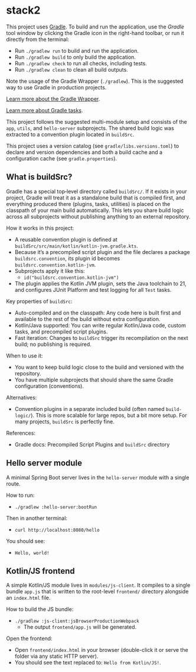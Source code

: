 # stack2

This project uses [Gradle](https://gradle.org/).
To build and run the application, use the *Gradle* tool window by clicking the Gradle icon in the right-hand toolbar,
or run it directly from the terminal:

* Run `./gradlew run` to build and run the application.
* Run `./gradlew build` to only build the application.
* Run `./gradlew check` to run all checks, including tests.
* Run `./gradlew clean` to clean all build outputs.

Note the usage of the Gradle Wrapper (`./gradlew`).
This is the suggested way to use Gradle in production projects.

[Learn more about the Gradle Wrapper](https://docs.gradle.org/current/userguide/gradle_wrapper.html).

[Learn more about Gradle tasks](https://docs.gradle.org/current/userguide/command_line_interface.html#common_tasks).

This project follows the suggested multi-module setup and consists of the `app`, `utils`, and `hello-server` subprojects.
The shared build logic was extracted to a convention plugin located in `buildSrc`.

This project uses a version catalog (see `gradle/libs.versions.toml`) to declare and version dependencies
and both a build cache and a configuration cache (see `gradle.properties`).

## What is buildSrc?

Gradle has a special top‑level directory called `buildSrc/`. If it exists in your project, Gradle will treat it as a standalone build that is compiled first, and everything produced there (plugins, tasks, utilities) is placed on the classpath of your main build automatically. This lets you share build logic across all subprojects without publishing anything to an external repository.

How it works in this project:
- A reusable convention plugin is defined at `buildSrc/src/main/kotlin/kotlin-jvm.gradle.kts`.
- Because it’s a precompiled script plugin and the file declares a package `buildsrc.convention`, its plugin id becomes `buildsrc.convention.kotlin-jvm`.
- Subprojects apply it like this:
  - `id("buildsrc.convention.kotlin-jvm")`
- The plugin applies the Kotlin JVM plugin, sets the Java toolchain to 21, and configures JUnit Platform and test logging for all `Test` tasks.

Key properties of `buildSrc`:
- Auto-compiled and on the classpath: Any code here is built first and available to the rest of the build without extra configuration.
- Kotlin/Java supported: You can write regular Kotlin/Java code, custom tasks, and precompiled script plugins.
- Fast iteration: Changes to `buildSrc` trigger its recompilation on the next build; no publishing is required.

When to use it:
- You want to keep build logic close to the build and versioned with the repository.
- You have multiple subprojects that should share the same Gradle configuration (conventions).

Alternatives:
- Convention plugins in a separate included build (often named `build-logic/`). This is more scalable for large repos, but a bit more setup. For many projects, `buildSrc` is perfectly fine.

References:
- Gradle docs: Precompiled Script Plugins and `buildSrc` directory


## Hello server module

A minimal Spring Boot server lives in the `hello-server` module with a single route.

How to run:
- `./gradlew :hello-server:bootRun`

Then in another terminal:
- `curl http://localhost:8080/hello`

You should see:
- `Hello, world!`

## Kotlin/JS frontend

A simple Kotlin/JS module lives in `modules/js-client`. It compiles to a single bundle `app.js` that is written to the root-level `frontend/` directory alongside an `index.html` file.

How to build the JS bundle:
- `./gradlew :js-client:jsBrowserProductionWebpack`
  - The output `frontend/app.js` will be generated.

Open the frontend:
- Open `frontend/index.html` in your browser (double-click it or serve the folder via any static HTTP server).
- You should see the text replaced to: `Hello from Kotlin/JS!`.
